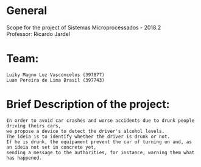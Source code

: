 # General
Scope for the project of Sistemas Microprocessados - 2018.2  
Professor: Ricardo Jardel

# Team:
    Luiky Magno Luz Vasconcelos (397877)  
    Luan Pereira de Lima Brasil (397743)

# Brief Description of the project:
    In order to avoid car crashes and worse accidents due to drunk people driving theirs cars,  
    we propose a device to detect the driver's alcohol levels.
    The ideia is to identify whether the driver is drunk or not.  
    If he is drunk, the equipament prevent the car of turning on and, as an ideia not set in concrete yet,  
    sending a message to the authorities, for instance, warning them what has happened.
